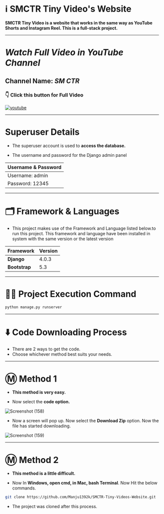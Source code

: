 # ℹ️ SMCTR Tiny Video's Website

__SMCTR Tiny Video is a website that works in the same way as YouTube Shorts and Instagram Reel. This is a full-stack project.__

---

# _Watch Full Video in YouTube Channel_

## Channel Name: _SM CTR_

### 👇 Click this button for Full Video


<a href="https://www.youtube.com/watch?v=dqTRLtwt-h4">

![youtube](https://user-images.githubusercontent.com/66934377/185027803-33520225-0da3-4eea-b6c1-86dbfc94fdd6.png)

</a>

---

# Superuser Details

* The superuser account is used to **access the database.**

* The username and password for the Django admin panel

| Username & Password |
| ------------- | 
| Username: admin|
| Password: 12345|

---

# 🗂️ Framework & Languages

* This project makes use of the Framework and Language listed below.to run this project. This framework and language have been installed in
system with the same version or the latest version

| Framework  | Version |
| ------------- | ------------- |
| **Django**  | 4.0.3  |
| **Bootstrap** | 5.3 |

---

# 👨‍💻 Project Execution Command 

```bash 
python manage.py runserver
```

---

# ⬇️ Code Downloading Process

* There are 2 ways to get the code.
* Choose whichever method best suits your needs. 

---

# Ⓜ️ Method 1

* **This method is very easy.**

* Now select the **code option.** 

![Screenshot (158)](https://user-images.githubusercontent.com/66934377/164152919-f2854829-535d-4227-9c2f-031f8051f6ac.png)

* Now a screen will pop up. Now select the **Download Zip** option. Now the file has started downloading.

![Screenshot (159)](https://user-images.githubusercontent.com/66934377/164153128-b64e85a2-e40c-4457-9835-a749ac79acd6.png)

---

# Ⓜ️ Method 2

* **This method is a little difficult.**

* Now In **Windows, open cmd, in Mac, bash Terminal**. Now Hit the below commands.

```bash
git clone https://github.com/Manju1392k/SMCTR-Tiny-Videos-Website.git
```

* The project was cloned after this process.
